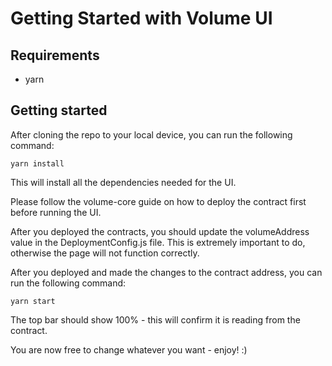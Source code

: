 # Getting Started with Volume UI

## Requirements
- yarn

## Getting started
After cloning the repo to your local device, you can run the following command:

```
yarn install
```

This will install all the dependencies needed for the UI.

Please follow the volume-core guide on how to deploy the contract first before running the UI.

After you deployed the contracts, you should update the volumeAddress value in the DeploymentConfig.js file.
This is extremely important to do, otherwise the page will not function correctly.

After you deployed and made the changes to the contract address, you can run the following command:

```
yarn start
```

The top bar should show 100% - this will confirm it is reading from the contract.

You are now free to change whatever you want - enjoy! :)
